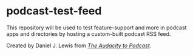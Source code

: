 # podcast-test-feed
This repository will be used to test feature-support and more in podcast apps and directories by hosting a custom-built podcast RSS feed.

Created by Daniel J. Lewis from _[The Audacity to Podcast](https://theaudacitytopodcast.com/)_.